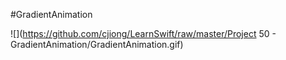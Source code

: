 #GradientAnimation

![](https://github.com/cjiong/LearnSwift/raw/master/Project 50 - GradientAnimation/GradientAnimation.gif)

